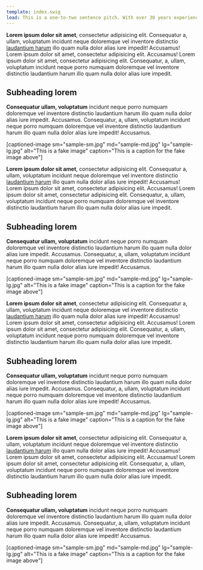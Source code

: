 ```yaml
---
template: index.swig
lead: This is a one-to-two sentence pitch. With over 30 years experience in government relations and investigations, Stuntz Strategies gets results.
---
```


**Lorem ipsum dolor sit amet**, consectetur adipisicing elit. Consequatur a, ullam, voluptatum incidunt neque doloremque vel inventore distinctio [laudantium harum]() illo quam nulla dolor alias iure impedit! Accusamus! Lorem ipsum dolor sit amet, consectetur adipisicing elit. Accusamus! Lorem ipsum dolor sit amet, consectetur adipisicing elit. Consequatur, a, ullam, voluptatum incidunt neque porro numquam doloremque vel inventore distinctio laudantium harum illo quam nulla dolor alias iure impedit.

## Subheading lorem

**Consequatur ullam, voluptatum** incidunt neque porro numquam doloremque vel inventore distinctio laudantium harum illo quam nulla dolor alias iure impedit. Accusamus. Consequatur, a, ullam, voluptatum incidunt neque porro numquam doloremque vel inventore distinctio laudantium harum illo quam nulla dolor alias iure impedit! Accusamus.

[captioned-image sm="sample-sm.jpg" md="sample-md.jpg" lg="sample-lg.jpg" alt="This is a fake image" caption="This is a caption for the fake image above"]

**Lorem ipsum dolor sit amet**, consectetur adipisicing elit. Consequatur a, ullam, voluptatum incidunt neque doloremque vel inventore distinctio [laudantium harum]() illo quam nulla dolor alias iure impedit! Accusamus! Lorem ipsum dolor sit amet, consectetur adipisicing elit. Accusamus! Lorem ipsum dolor sit amet, consectetur adipisicing elit. Consequatur, a, ullam, voluptatum incidunt neque porro numquam doloremque vel inventore distinctio laudantium harum illo quam nulla dolor alias iure impedit.

## Subheading lorem

**Consequatur ullam, voluptatum** incidunt neque porro numquam doloremque vel inventore distinctio laudantium harum illo quam nulla dolor alias iure impedit. Accusamus. Consequatur, a, ullam, voluptatum incidunt neque porro numquam doloremque vel inventore distinctio laudantium harum illo quam nulla dolor alias iure impedit! Accusamus.

[captioned-image sm="sample-sm.jpg" md="sample-md.jpg" lg="sample-lg.jpg" alt="This is a fake image" caption="This is a caption for the fake image above"]

**Lorem ipsum dolor sit amet**, consectetur adipisicing elit. Consequatur a, ullam, voluptatum incidunt neque doloremque vel inventore distinctio [laudantium harum]() illo quam nulla dolor alias iure impedit! Accusamus! Lorem ipsum dolor sit amet, consectetur adipisicing elit. Accusamus! Lorem ipsum dolor sit amet, consectetur adipisicing elit. Consequatur, a, ullam, voluptatum incidunt neque porro numquam doloremque vel inventore distinctio laudantium harum illo quam nulla dolor alias iure impedit.

## Subheading lorem

**Consequatur ullam, voluptatum** incidunt neque porro numquam doloremque vel inventore distinctio laudantium harum illo quam nulla dolor alias iure impedit. Accusamus. Consequatur, a, ullam, voluptatum incidunt neque porro numquam doloremque vel inventore distinctio laudantium harum illo quam nulla dolor alias iure impedit! Accusamus.

[captioned-image sm="sample-sm.jpg" md="sample-md.jpg" lg="sample-lg.jpg" alt="This is a fake image" caption="This is a caption for the fake image above"]

**Lorem ipsum dolor sit amet**, consectetur adipisicing elit. Consequatur a, ullam, voluptatum incidunt neque doloremque vel inventore distinctio [laudantium harum]() illo quam nulla dolor alias iure impedit! Accusamus! Lorem ipsum dolor sit amet, consectetur adipisicing elit. Accusamus! Lorem ipsum dolor sit amet, consectetur adipisicing elit. Consequatur, a, ullam, voluptatum incidunt neque porro numquam doloremque vel inventore distinctio laudantium harum illo quam nulla dolor alias iure impedit.

## Subheading lorem

**Consequatur ullam, voluptatum** incidunt neque porro numquam doloremque vel inventore distinctio laudantium harum illo quam nulla dolor alias iure impedit. Accusamus. Consequatur, a, ullam, voluptatum incidunt neque porro numquam doloremque vel inventore distinctio laudantium harum illo quam nulla dolor alias iure impedit! Accusamus.

[captioned-image sm="sample-sm.jpg" md="sample-md.jpg" lg="sample-lg.jpg" alt="This is a fake image" caption="This is a caption for the fake image above"]